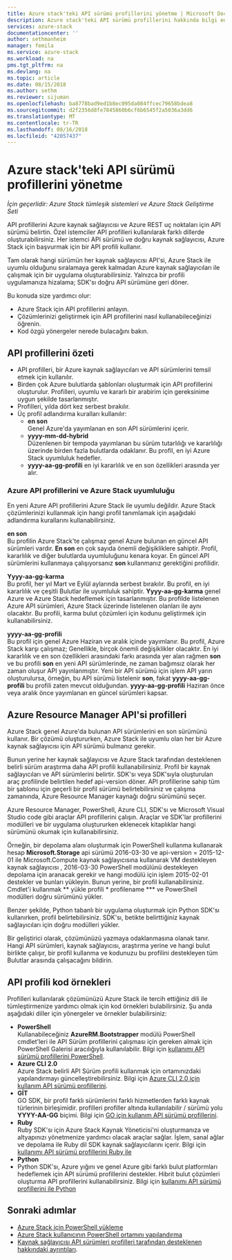 ```yaml
---
title: Azure stack'teki API sürümü profillerini yönetme | Microsoft Docs
description: Azure stack'teki API sürümü profillerini hakkında bilgi edinin.
services: azure-stack
documentationcenter: ''
author: sethmanheim
manager: femila
ms.service: azure-stack
ms.workload: na
pms.tgt_pltfrm: na
ms.devlang: na
ms.topic: article
ms.date: 08/15/2018
ms.author: sethm
ms.reviewer: sijuman
ms.openlocfilehash: ba8778bad9ed1b8ec095da084ffcec79658bdea8
ms.sourcegitcommit: d2f2356d8fe7845860b6cf6b6545f2a5036a3dd6
ms.translationtype: MT
ms.contentlocale: tr-TR
ms.lasthandoff: 08/16/2018
ms.locfileid: "42057437"
---
```

# <a name="manage-api-version-profiles-in-azure-stack"></a>Azure stack'teki API sürümü profillerini yönetme

*İçin geçerlidir: Azure Stack tümleşik sistemleri ve Azure Stack Geliştirme Seti*

API profillerini Azure kaynak sağlayıcısı ve Azure REST uç noktaları için API sürümü belirtin. Özel istemciler API profilleri kullanılarak farklı dillerde oluşturabilirsiniz. Her istemci API sürümü ve doğru kaynak sağlayıcısı, Azure Stack için başvurmak için bir API profili kullanır.

Tam olarak hangi sürümün her kaynak sağlayıcısı API'si, Azure Stack ile uyumlu olduğunu sıralamaya gerek kalmadan Azure kaynak sağlayıcıları ile çalışmak için bir uygulama oluşturabilirsiniz. Yalnızca bir profili uygulamanıza hizalama; SDK'sı doğru API sürümüne geri döner.

Bu konuda size yardımcı olur:

 - Azure Stack için API profillerini anlayın.
 - Çözümlerinizi geliştirmek için API profillerini nasıl kullanabileceğinizi öğrenin.
 - Kod özgü yönergeler nerede bulacağını bakın.

## <a name="summary-of-api-profiles"></a>API profillerini özeti

- API profilleri, bir Azure kaynak sağlayıcıları ve API sürümlerini temsil etmek için kullanılır.
- Birden çok Azure bulutlarda şablonları oluşturmak için API profillerini oluşturulur. Profilleri, uyumlu ve kararlı bir arabirim için gereksinime uygun şekilde tasarlanmıştır.
- Profilleri, yılda dört kez serbest bırakılır.
- Üç profil adlandırma kuralları kullanılır:
    - **en son**  
        Genel Azure'da yayımlanan en son API sürümlerini içerir.
    - **yyyy-mm-dd-hybrid**  
    Düzenlenen bir tempoda yayımlanan bu sürüm tutarlılığı ve kararlılığı üzerinde birden fazla bulutlarda odaklanır. Bu profil, en iyi Azure Stack uyumluluk hedefler.
    - **yyyy-aa-gg-profili** en iyi kararlılık ve en son özellikleri arasında yer alır.

### <a name="azure-api-profiles-and-azure-stack-compatibility"></a>Azure API profillerini ve Azure Stack uyumluluğu

En yeni Azure API profillerini Azure Stack ile uyumlu değildir. Azure Stack çözümlerinizi kullanmak için hangi profil tanımlamak için aşağıdaki adlandırma kurallarını kullanabilirsiniz.

**en son**  
Bu profilin Azure Stack'te çalışmaz genel Azure bulunan en güncel API sürümleri vardır. **En son** en çok sayıda önemli değişikliklere sahiptir. Profil, kararlılık ve diğer bulutlarda uyumluluğunu kenara koyar. En güncel API sürümlerini kullanmaya çalışıyorsanız **son** kullanmanız gerektiğini profilidir.

**Yyyy-aa-gg-karma**  
Bu profil, her yıl Mart ve Eylül aylarında serbest bırakılır. Bu profil, en iyi kararlılık ve çeşitli Bulutlar ile uyumluluk sahiptir. **Yyyy-aa-gg-karma** genel Azure ve Azure Stack hedeflemek için tasarlanmıştır. Bu profilde listelenen Azure API sürümleri, Azure Stack üzerinde listelenen olanları ile aynı olacaktır. Bu profili, karma bulut çözümleri için kodunu geliştirmek için kullanabilirsiniz.

**yyyy-aa-gg-profili**  
Bu profil için genel Azure Haziran ve aralık içinde yayımlanır. Bu profil, Azure Stack karşı çalışmaz; Genellikle, birçok önemli değişiklikler olacaktır. En iyi kararlılık ve en son özellikleri arasındaki farkı arasında yer alan rağmen **son** ve bu profili **son** en yeni API sürümlerinde, ne zaman bağımsız olarak her zaman oluşur API yayınlanmıştır. Yeni bir API sürümü için işlem API yarın oluşturulursa, örneğin, bu API sürümü listelenir **son**, fakat **yyyy-aa-gg-profili** bu profili zaten mevcut olduğundan.  **yyyy-aa-gg-profili** Haziran önce veya aralık önce yayımlanan en güncel sürümleri kapsar.

## <a name="azure-resource-manager-api-profiles"></a>Azure Resource Manager API'si profilleri

Azure Stack genel Azure'da bulunan API sürümlerini en son sürümünü kullanır. Bir çözümü oluştururken, Azure Stack ile uyumlu olan her bir Azure kaynak sağlayıcısı için API sürümü bulmanız gerekir.

Bunun yerine her kaynak sağlayıcısı ve Azure Stack tarafından desteklenen belirli sürüm araştırma daha API profili kullanabilirsiniz. Profil bir kaynak sağlayıcıları ve API sürümlerini belirtir. SDK'sı veya SDK'sıyla oluşturulan araç profilinde belirtilen hedef api-version döner. API profillerine sahip tüm bir şablonu için geçerli bir profil sürümü belirtebilirsiniz ve çalışma zamanında, Azure Resource Manager kaynağı doğru sürümünü seçer.

Azure Resource Manager, PowerShell, Azure CLI, SDK'sı ve Microsoft Visual Studio code gibi araçlar API profillerini çalışın. Araçlar ve SDK'lar profillerini modülleri ve bir uygulama oluştururken eklenecek kitaplıklar hangi sürümünü okumak için kullanabilirsiniz.

Örneğin, bir depolama alanı oluşturmak için PowerShell kullanma kullanarak hesap **Microsoft.Storage** api sürümü 2016-03-30 ve api-version = 2015-12-01 ile Microsoft.Compute kaynak sağlayıcısına kullanarak VM destekleyen kaynak sağlayıcısı , 2016-03-30 PowerShell modülünü destekleyen depolama için aranacak gerekir ve hangi modülü için işlem 2015-02-01 destekler ve bunları yükleyin. Bunun yerine, bir profil kullanabilirsiniz. Cmdlet'i kullanmak ** yükle profili * profilename *** ve PowerShell modülleri doğru sürümünü yükler.

Benzer şekilde, Python tabanlı bir uygulama oluşturmak için Python SDK'sı kullanırken, profil belirtebilirsiniz. SDK'sı, betikte belirttiğiniz kaynak sağlayıcıları için doğru modülleri yükler.

Bir geliştirici olarak, çözümünüzü yazmaya odaklanmasına olanak tanır. Hangi API sürümleri, kaynak sağlayıcısı, araştırma yerine ve hangi bulut birlikte çalışır, bir profil kullanma ve kodunuzu bu profilini destekleyen tüm Bulutlar arasında çalışacağını bildirin.

## <a name="api-profile-code-samples"></a>API profili kod örnekleri

Profilleri kullanılarak çözümünüzü Azure Stack ile tercih ettiğiniz dili ile tümleştirmenize yardımcı olmak için kod örnekleri bulabilirsiniz. Şu anda aşağıdaki diller için yönergeler ve örnekler bulabilirsiniz:

- **PowerShell**  
Kullanabileceğiniz **AzureRM.Bootstrapper** modülü PowerShell cmdlet'leri ile API Sürüm profillerini çalışması için gereken almak için PowerShell Galerisi aracılığıyla kullanılabilir. Bilgi için [kullanımı API sürümü profillerini PowerShell](azure-stack-version-profiles-powershell.md).
- **Azure CLI 2.0**  
Azure Stack belirli API Sürüm profili kullanmak için ortamınızdaki yapılandırmayı güncelleştirebilirsiniz. Bilgi için [Azure CLI 2.0 için kullanım API sürümü profillerini](azure-stack-version-profiles-azurecli2.md).
- **GİT**  
GO SDK, bir profil farklı sürümlerini farklı hizmetlerden farklı kaynak türlerinin birleşimidir. profilleri profiller altında kullanılabilir / sürümü yolu **YYYY-AA-GG** biçimi. Bilgi için [GO için kullanım API sürümü profillerini](azure-stack-version-profiles-go.md).
- **Ruby**  
Ruby SDK'sı için Azure Stack Kaynak Yöneticisi'ni oluşturmanıza ve altyapınızı yönetmenize yardımcı olacak araçlar sağlar. İşlem, sanal ağlar ve depolama ile Ruby dil SDK kaynak sağlayıcılarını içerir. Bilgi için [kullanımı API sürümü profillerini Ruby ile](azure-stack-version-profiles-ruby.md)
- **Python**  
- Python SDK'sı, Azure yığını ve genel Azure gibi farklı bulut platformları hedeflemek için API sürümü profillerini destekler. Hibrit bulut çözümleri oluşturma API profillerini kullanabilirsiniz. Bilgi için [kullanımı API sürümü profillerini ile Python](azure-stack-version-profiles-python.md)

## <a name="next-steps"></a>Sonraki adımlar

* [Azure Stack için PowerShell yükleme](azure-stack-powershell-install.md)
* [Azure Stack kullanıcının PowerShell ortamını yapılandırma](azure-stack-powershell-configure-user.md)
* [Kaynak sağlayıcısı API sürümleri profilleri tarafından desteklenen hakkındaki ayrıntıları](azure-stack-profiles-azure-resource-manager-versions.md).
